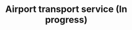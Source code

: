---
title: 'Airport transport service (In progress)'
description: 'School software engineering project on a web application for an airport transport service company. React, Node.js (Express, REST API), MySQL.'
image: '/Portfolio/images/airport_transport_service.png'
link: 'https://github.com/RomainPierre7/airport_transport_service'
tags: ["School", "React", "Node.js", "MySQL"]
---